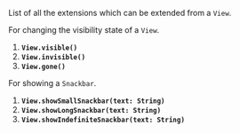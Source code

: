 List of all the extensions which can be extended from a `View`.

For changing the visibility state of a `View`.

1. <b>`View.visible()`</b>
2. <b>`View.invisible()`</b>
3. <b>`View.gone()`</b>

For showing a `Snackbar`.

1. <b>`View.showSmallSnackbar(text: String)`</b>
2. <b>`View.showLongSnackbar(text: String)`</b>
3. <b>`View.showIndefiniteSnackbar(text: String)`</b>